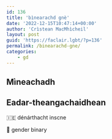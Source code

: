 ```yaml
---
id: 136
title: 'bìnearachd gnè'
date: '2022-12-15T10:47:14+00:00'
author: 'Crìstean MacMhìcheil'
layout: post
guid: 'https://faclair.lgbt/?p=136'
permalink: /binearachd-gne/
categories:
    - gd
---
```


## Mìneachadh

## Eadar-theangachaidhean

&#x1f1ee;&#x1f1ea; dénárthacht inscne

&#x1f3f4;&#xe0067;&#xe0062;&#xe0065;&#xe006e;&#xe0067;&#xe007f; gender binary
